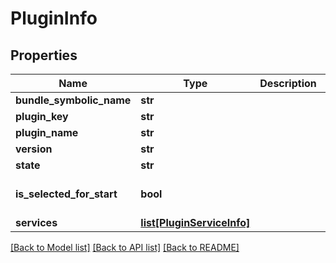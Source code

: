 # PluginInfo

## Properties
Name | Type | Description | Notes
------------ | ------------- | ------------- | -------------
**bundle_symbolic_name** | **str** |  | [optional] 
**plugin_key** | **str** |  | [optional] 
**plugin_name** | **str** |  | [optional] 
**version** | **str** |  | [optional] 
**state** | **str** |  | [optional] 
**is_selected_for_start** | **bool** |  | [optional] [default to False]
**services** | [**list[PluginServiceInfo]**](PluginServiceInfo.md) |  | [optional] 

[[Back to Model list]](../README.md#documentation-for-models) [[Back to API list]](../README.md#documentation-for-api-endpoints) [[Back to README]](../README.md)


